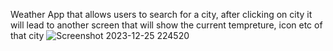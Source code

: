 Weather App that allows users to search for a city, after clicking on city it will lead to another screen that will show the current tempreture, icon etc of that city 
![Screenshot 2023-12-25 224520](https://github.com/faalim/WeatherApp/assets/109769086/c45c97c9-92ad-419f-b1ea-3a10069139f1)
